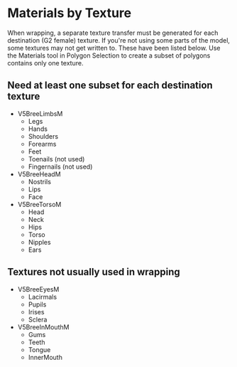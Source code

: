 # Materials by Texture
When wrapping, a separate texture transfer must be generated for each destination (G2 female) texture. If you're not using some parts of the model, some textures may not get written to. These have been listed below.
Use the Materials tool in Polygon Selection to create a subset of polygons contains only one texture.

## Need at least one subset for each destination texture
- V5BreeLimbsM
	- Legs
	- Hands
	- Shoulders
	- Forearms
	- Feet
	- Toenails (not used)
	- Fingernails (not used)
- V5BreeHeadM
	- Nostrils
	- Lips
	- Face
- V5BreeTorsoM
	- Head
	- Neck
	- Hips
	- Torso
	- Nipples
	- Ears

## Textures not usually used in wrapping
- V5BreeEyesM
	- Lacirmals
	- Pupils
	- Irises
	- Sclera
- V5BreeInMouthM
	- Gums
	- Teeth
	- Tongue
	- InnerMouth
